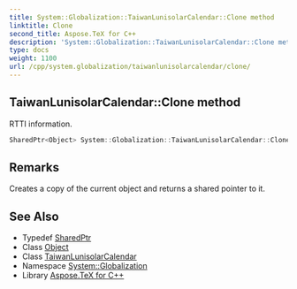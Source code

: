 ```yaml
---
title: System::Globalization::TaiwanLunisolarCalendar::Clone method
linktitle: Clone
second_title: Aspose.TeX for C++
description: 'System::Globalization::TaiwanLunisolarCalendar::Clone method. RTTI information in C++.'
type: docs
weight: 1100
url: /cpp/system.globalization/taiwanlunisolarcalendar/clone/
---
```

## TaiwanLunisolarCalendar::Clone method


RTTI information.

```cpp
SharedPtr<Object> System::Globalization::TaiwanLunisolarCalendar::Clone() override
```

## Remarks


Creates a copy of the current object and returns a shared pointer to it. 
## See Also

* Typedef [SharedPtr](../../../system/sharedptr/)
* Class [Object](../../../system/object/)
* Class [TaiwanLunisolarCalendar](../)
* Namespace [System::Globalization](../../)
* Library [Aspose.TeX for C++](../../../)
